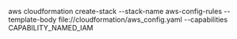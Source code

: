 aws cloudformation create-stack --stack-name aws-config-rules --template-body file://cloudformation/aws_config.yaml --capabilities CAPABILITY_NAMED_IAM
